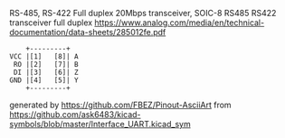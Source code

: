 RS-485, RS-422 Full duplex 20Mbps transceiver, SOIC-8
RS485 RS422 transceiver full duplex
https://www.analog.com/media/en/technical-documentation/data-sheets/285012fe.pdf


	    +---------+
	VCC |[1]   [8]| A
	 RO |[2]   [7]| B
	 DI |[3]   [6]| Z
	GND |[4]   [5]| Y
	    +---------+


generated by https://github.com/FBEZ/Pinout-AsciiArt from https://github.com/ask6483/kicad-symbols/blob/master/Interface_UART.kicad_sym